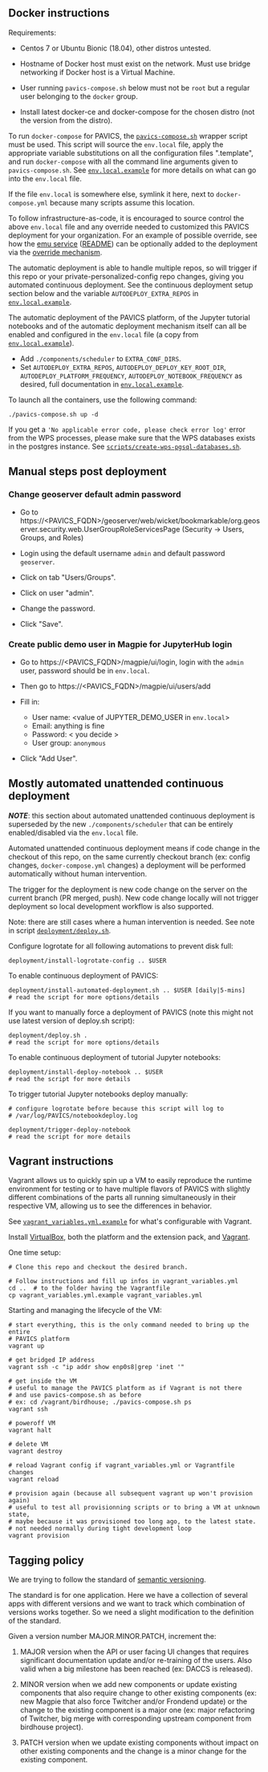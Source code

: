 ## Docker instructions

Requirements:

* Centos 7 or Ubuntu Bionic (18.04), other distros untested.

* Hostname of Docker host must exist on the network.  Must use bridge
  networking if Docker host is a Virtual Machine.

* User running `pavics-compose.sh` below must not be `root` but a regular user
  belonging to the `docker` group.

* Install latest docker-ce and docker-compose for the chosen distro (not the
  version from the distro).

To run `docker-compose` for PAVICS, the [`pavics-compose.sh`](pavics-compose.sh) wrapper script must be used.
This script will source the `env.local` file, apply the appropriate variable substitutions on all the configuration files ".template", and run `docker-compose` with all the command line arguments given to `pavics-compose.sh`. See [`env.local.example`](env.local.example) for more details on what can go into the `env.local` file.

If the file `env.local` is somewhere else, symlink it here, next to
`docker-compose.yml` because many scripts assume this location.

To follow infrastructure-as-code, it is encouraged to source control the above
`env.local` file and any override needed to customized this PAVICS deployment
for your organization.  For an example of possible override, see how the [emu
service](optional-components/emu/docker-compose-extra.yml)
([README](optional-components/README.md)) can be optionally added to the
deployment via the [override
mechanism](https://docs.docker.com/compose/extends/).

The automatic deployment is able to handle multiple repos, so will trigger if
this repo or your private-personalized-config repo changes, giving you
automated continuous deployment.  See the continuous deployment setup section
below and the variable `AUTODEPLOY_EXTRA_REPOS` in
[`env.local.example`](env.local.example).

The automatic deployment of the PAVICS platform, of the Jupyter tutorial
notebooks and of the automatic deployment mechanism itself can all be
enabled and configured in the `env.local` file (a copy from
[`env.local.example`](env.local.example)).

* Add `./components/scheduler` to `EXTRA_CONF_DIRS`.
* Set `AUTODEPLOY_EXTRA_REPOS`, `AUTODEPLOY_DEPLOY_KEY_ROOT_DIR`,
  `AUTODEPLOY_PLATFORM_FREQUENCY`, `AUTODEPLOY_NOTEBOOK_FREQUENCY` as
  desired, full documentation in [`env.local.example`](env.local.example).

To launch all the containers, use the following command:
```
./pavics-compose.sh up -d
```

If you get a `'No applicable error code, please check error log'` error from the WPS processes, please make sure that the WPS databases exists in the
postgres instance. See [`scripts/create-wps-pgsql-databases.sh`](scripts/create-wps-pgsql-databases.sh).


## Manual steps post deployment

### Change geoserver default admin password

* Go to
  https://<PAVICS_FQDN>/geoserver/web/wicket/bookmarkable/org.geoserver.security.web.UserGroupRoleServicesPage (Security -> Users, Groups, and Roles)

* Login using the default username `admin` and default password `geoserver`.

* Click on tab "Users/Groups".

* Click on user "admin".

* Change the password.

* Click "Save".


### Create public demo user in Magpie for JupyterHub login

* Go to
  https://<PAVICS_FQDN>/magpie/ui/login, login with the `admin` user,
  password should be in `env.local`.

* Then go to https://<PAVICS_FQDN>/magpie/ui/users/add

* Fill in:
  * User name: <value of JUPYTER_DEMO_USER in `env.local`>
  * Email: anything is fine
  * Password: < you decide >
  * User group: `anonymous`

* Click "Add User".


## Mostly automated unattended continuous deployment

***NOTE***: this section about automated unattended continuous deployment is
superseded by the new `./components/scheduler` that can be entirely
enabled/disabled via the `env.local` file.

Automated unattended continuous deployment means if code change in the checkout
of this repo, on the same currently checkout branch (ex: config changes,
`docker-compose.yml` changes) a deployment will be performed automatically
without human intervention.

The trigger for the deployment is new code change on the server on the current
branch (PR merged, push).  New code change locally will not trigger deployment
so local development workflow is also supported.

Note: there are still cases where a human intervention is needed.  See note in
script [`deployment/deploy.sh`](deployment/deploy.sh).

Configure logrotate for all following automations to prevent disk full:
```
deployment/install-logrotate-config .. $USER
```

To enable continuous deployment of PAVICS:

```
deployment/install-automated-deployment.sh .. $USER [daily|5-mins]
# read the script for more options/details
```

If you want to manually force a deployment of PAVICS (note this might not use
latest version of deploy.sh script):
```
deployment/deploy.sh .
# read the script for more options/details
```

To enable continuous deployment of tutorial Jupyter notebooks:

```
deployment/install-deploy-notebook .. $USER
# read the script for more details
```

To trigger tutorial Jupyter notebooks deploy manually:
```
# configure logrotate before because this script will log to
# /var/log/PAVICS/notebookdeploy.log

deployment/trigger-deploy-notebook
# read the script for more details
```


## Vagrant instructions

Vagrant allows us to quickly spin up a VM to easily reproduce the runtime
environment for testing or to have multiple flavors of PAVICS with slightly
different combinations of the parts all running simultaneously in their
respective VM, allowing us to see the differences in behavior.

See [`vagrant_variables.yml.example`](../vagrant_variables.yml.example) for what's
configurable with Vagrant.

Install [VirtualBox](https://www.virtualbox.org/wiki/Downloads), both the
platform and the extension pack, and
[Vagrant](https://www.vagrantup.com/downloads.html).

One time setup:
```
# Clone this repo and checkout the desired branch.

# Follow instructions and fill up infos in vagrant_variables.yml
cd ..  # to the folder having the Vagrantfile
cp vagrant_variables.yml.example vagrant_variables.yml
```

Starting and managing the lifecycle of the VM:
```
# start everything, this is the only command needed to bring up the entire
# PAVICS platform
vagrant up

# get bridged IP address
vagrant ssh -c "ip addr show enp0s8|grep 'inet '"

# get inside the VM
# useful to manage the PAVICS platform as if Vagrant is not there
# and use pavics-compose.sh as before
# ex: cd /vagrant/birdhouse; ./pavics-compose.sh ps
vagrant ssh

# poweroff VM
vagrant halt

# delete VM
vagrant destroy

# reload Vagrant config if vagrant_variables.yml or Vagrantfile changes
vagrant reload

# provision again (because all subsequent vagrant up won't provision again)
# useful to test all provisionning scripts or to bring a VM at unknown state,
# maybe because it was provisioned too long ago, to the latest state.
# not needed normally during tight development loop
vagrant provision
```


## Tagging policy

We are trying to follow the standard of [semantic versioning](https://semver.org/).

The standard is for one application.  Here we have a collection of several apps
with different versions and we want to track which combination of versions works
together.  So we need a slight modification to the definition of the standard.

Given a version number MAJOR.MINOR.PATCH, increment the:

  1. MAJOR version when the API or user facing UI changes that requires
     significant documentation update and/or re-training of the users.  Also
     valid when a big milestone has been reached (ex: DACCS is released).

  1. MINOR version when we add new components or update existing components
     that also require change to other existing components (ex: new Magpie that
     also force Twitcher and/or Frondend update) or the change to the existing
     component is a major one (ex: major refactoring of Twitcher, big merge
     with corresponding upstream component from birdhouse project).

  1. PATCH version when we update existing components without impact on other
     existing components and the change is a minor change for the existing
     component.
